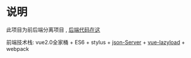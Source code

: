 # 说明
此项目为前后端分离项目 , [后端代码在这](https://github.com/SeaBiscuit-Z/cookServer "asp.net webapi")

前端技术栈:
vue2.0全家桶 + ES6 + stylus  + [json-Server](https://github.com/typicode/json-server) + [vue-lazyload](https://github.com/hilongjw/vue-lazyload) + webpack
